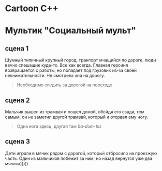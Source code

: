 # Cartoon C++

# Мультик "Социальный мульт"

## **сцена 1**
Шумный типичный крупный город, транпорт мчащийся по дороге, люди вечно спешащие куда-то. Все как всегда. 
Главная героиня возвращается с работы, но попадает под грузовик из-за своей невнимательности. Не смотрела она на дорогу. 
> Необходимо следить за дорогой на переходе

## **сцена 2**
Мальчик вышел из трамвая и пошел домой, обойдя его сзади, тем самым, он не заметил другой трамвай, который и оторвал ему ногу. 
> Одна нога здесь, другая там *ba-dum-tss*

## **сцена 3**
Дети играли в мячик рядом с дорогой, который отбросило на проезжую часть. Один из мальчиков побежит за ним, но назад вернутся уже два мячика)))))
